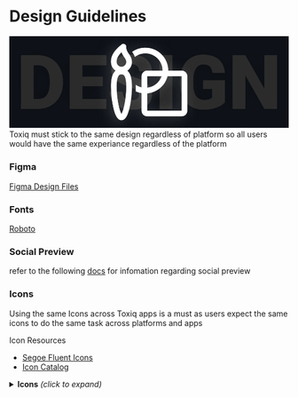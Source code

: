 # Design Guidelines
![Image](/Images/design.jpg)  
Toxiq must stick to the same design regardless of platform so all users would have the same experiance regardless of the platform 

### Figma 
[Figma Design Files](https://www.figma.com/design/bHUKMe5lCrLMKzhCckjvPC/Toxiq-App?node-id=24-853&t=3LEsKjmq0bSqOVw0-0)

### Fonts
[Roboto](https://fonts.google.com/specimen/Roboto)  

### Social Preview
refer to the following [docs](https://github.com/FishieDotCom/Toxiq-Assets?tab=readme-ov-file#social-preview) for infomation regarding social preview

### Icons
Using the same Icons across Toxiq apps is a must as users expect the same icons to do the same task across platforms and apps  

Icon Resources  
- [Segoe Fluent Icons](https://learn.microsoft.com/en-us/windows/apps/design/style/segoe-fluent-icons-font)  
- [Icon Catalog](https://master--628d031b55e942004ac95df1.chromatic.com/?path=/docs/icons-catalog--page)

<details>
<summary><b>Icons</b> <i>(click to expand)</i></summary>  

#### Comment Icon
 <svg width="50" height="50" fill="none" viewBox="0 0 24 24" xmlns="http://www.w3.org/2000/svg"><path d="M5.25 18A3.25 3.25 0 0 1 2 14.75v-8.5A3.25 3.25 0 0 1 5.25 3h13.5A3.25 3.25 0 0 1 22 6.25v8.5A3.25 3.25 0 0 1 18.75 18h-5.738L8 21.75a1.25 1.25 0 0 1-1.999-1V18h-.75Zm7.264-1.5h6.236a1.75 1.75 0 0 0 1.75-1.75v-8.5a1.75 1.75 0 0 0-1.75-1.75H5.25A1.75 1.75 0 0 0 3.5 6.25v8.5c0 .966.784 1.75 1.75 1.75h2.249v3.75l5.015-3.75Z" fill="#DDE6E8"/></svg>     

Icon Name 
```CommentRegular```  
Unicode ```e90a```


#### Voting
<svg width="50" height="50" fill="none" viewBox="0 0 24 24" xmlns="http://www.w3.org/2000/svg"><path d="M16.5 17.985c0 2.442-1.14 4.198-3.007 4.198-.975 0-1.341-.542-1.69-1.795l-.207-.772c-.101-.359-.277-.97-.527-1.831a.249.249 0 0 0-.03-.065l-2.866-4.486a5.886 5.886 0 0 0-2.855-2.327l-.473-.18A2.75 2.75 0 0 1 3.13 7.634l.404-2.087A3.25 3.25 0 0 1 5.95 3.011l7.628-1.87a4.75 4.75 0 0 1 5.733 3.44l1.415 5.55a3.25 3.25 0 0 1-3.15 4.052h-1.822c.496 1.633.746 2.893.746 3.802ZM4.6 7.92a1.25 1.25 0 0 0 .78 1.405l.474.182a7.385 7.385 0 0 1 3.582 2.92l2.867 4.485c.09.14.159.294.205.454l.552 1.92.212.792c.14.488.21.605.22.605.868 0 1.507-.984 1.507-2.698 0-.885-.326-2.336-.984-4.315a.75.75 0 0 1 .711-.987h2.85a1.751 1.751 0 0 0 1.696-2.182l-1.415-5.55a3.25 3.25 0 0 0-3.923-2.353l-7.628 1.87a1.75 1.75 0 0 0-1.301 1.366L4.6 7.92Z" fill="#DDE6E8"/></svg>  <svg width="50" height="50" fill="none" viewBox="0 0 24 24" xmlns="http://www.w3.org/2000/svg"><path d="M16.5 5.202c0-2.442-1.14-4.199-3.007-4.199-1.026 0-1.378.602-1.746 2-.075.289-.112.43-.151.568-.101.359-.277.97-.527 1.831a.25.25 0 0 1-.03.065L8.174 9.953a5.885 5.885 0 0 1-2.855 2.326l-.473.181a2.75 2.75 0 0 0-1.716 3.092l.404 2.086a3.25 3.25 0 0 0 2.417 2.538l7.628 1.87a4.75 4.75 0 0 0 5.733-3.44l1.415-5.55a3.25 3.25 0 0 0-3.15-4.052h-1.822c.496-1.633.746-2.893.746-3.802ZM4.6 15.267a1.25 1.25 0 0 1 .78-1.406l.474-.18a7.385 7.385 0 0 0 3.582-2.92l2.867-4.486c.09-.141.159-.294.205-.455.252-.865.428-1.479.53-1.843.044-.153.085-.308.159-.592.19-.722.283-.882.295-.882.868 0 1.507.984 1.507 2.7 0 .884-.326 2.335-.984 4.314a.75.75 0 0 0 .711.987h2.85a1.751 1.751 0 0 1 1.696 2.182l-1.415 5.55a3.25 3.25 0 0 1-3.923 2.353l-7.628-1.87a1.75 1.75 0 0 1-1.301-1.366L4.6 15.267Z" fill="#DDE6E8"/></svg>

Icon Name 
```ThumbDislikeRegular```  
Unicode ```e8e0```  

Icon Name 
```ThumbLikeRegular```  
Unicode ```e8e1```

##### Voted   
when a user votes the icon must be filled to indicate that the users action has been recorded


<svg width="50" height="50" fill="none" viewBox="0 0 24 24" xmlns="http://www.w3.org/2000/svg"><path d="M15.057 9.004c.46-1.427.693-2.676.693-3.753 0-2.399-.939-4.248-2.5-4.248-.847 0-1.109.505-1.437 1.747.017-.065-.163.634-.215.821-.101.36-.277.97-.527 1.831a.247.247 0 0 1-.03.065L8.175 9.953A5.885 5.885 0 0 1 5.32 12.28l-1.257.481a1.75 1.75 0 0 0-1.092 1.968l.686 3.538a2.25 2.25 0 0 0 1.673 1.757l8.25 2.022a4.75 4.75 0 0 0 5.733-3.44l1.574-6.173a2.75 2.75 0 0 0-2.665-3.429h-3.165Z" fill="#DDE6E8"/></svg><svg width="50" height="50" fill="none" viewBox="0 0 24 24" xmlns="http://www.w3.org/2000/svg"><path d="M15.057 14.183c.46 1.427.693 2.676.693 3.753 0 2.399-.939 4.248-2.5 4.248-.8 0-1.078-.45-1.383-1.547l-.27-1.021c-.1-.359-.276-.97-.526-1.831a.246.246 0 0 0-.03-.065l-2.866-4.486a5.886 5.886 0 0 0-2.855-2.327l-1.257-.48A1.75 1.75 0 0 1 2.97 8.458l.686-3.539A2.25 2.25 0 0 1 5.33 3.163l8.25-2.022a4.75 4.75 0 0 1 5.733 3.44l1.574 6.173a2.75 2.75 0 0 1-2.665 3.429h-3.165Z" fill="#DDE6E8"/></svg>

#### Echo
Echo is Toxiq's version of a sharing   

<svg width="50" height="50" fill="none" viewBox="0 0 24 24" xmlns="http://www.w3.org/2000/svg"><path d="M6.747 4h3.464a.75.75 0 0 1 .102 1.493l-.102.007H6.747a2.25 2.25 0 0 0-2.245 2.096l-.005.154v9.5a2.25 2.25 0 0 0 2.096 2.245l.154.005h9.5a2.25 2.25 0 0 0 2.245-2.096l.005-.154v-.498a.75.75 0 0 1 1.494-.101l.006.101v.498a3.75 3.75 0 0 1-3.55 3.745l-.2.005h-9.5a3.75 3.75 0 0 1-3.745-3.55l-.005-.2v-9.5a3.75 3.75 0 0 1 3.55-3.745l.2-.005h3.464-3.464ZM14.5 6.52V3.75a.75.75 0 0 1 1.187-.61l.082.069 5.994 5.75c.28.268.306.7.077.997l-.077.085-5.994 5.752a.75.75 0 0 1-1.262-.434l-.007-.107v-2.725l-.344.03c-2.4.25-4.7 1.33-6.914 3.26-.52.453-1.323.025-1.237-.658.664-5.32 3.446-8.252 8.195-8.62l.3-.02V3.75v2.77ZM16 5.509V7.25a.75.75 0 0 1-.75.75c-3.874 0-6.274 1.676-7.312 5.157l-.079.279.352-.237C10.45 11.737 12.798 11 15.251 11a.75.75 0 0 1 .743.648l.007.102v1.743L20.16 9.5l-4.16-3.991Z" fill="#DDE6E8"/></svg>

Icon Name 
```ShareRegular```  
Unicode ```e72d```

</details>
